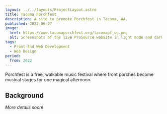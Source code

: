 ```yaml
---
layout: ../../layouts/ProjectLayout.astro
title: Tacoma Porchfest
description: A site to promote Porchfest in Tacoma, WA.
published: 2022-06-27
image:
  href: https://www.tacomaporchfest.org/tacomapf_og.png
  alt: Screenshots of the live ProSource website in light mode and dark mode color schemes.
tags: 
  - Front-End Web Development
  - Web Design
period:
  from: 2022
---
```


Porchfest is a free, walkable music festival where front porches become musical stages for one magical afternoon.

## Background

*More details soon!*
